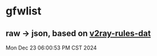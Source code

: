 # gfwlist
## raw -> json, based on [v2ray-rules-dat](https://github.com/Loyalsoldier/v2ray-rules-dat)
Mon Dec 23 06:00:53 PM CST 2024

